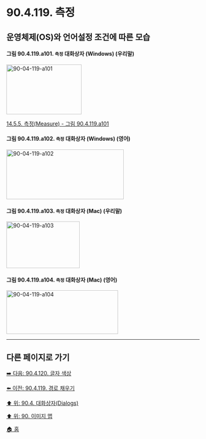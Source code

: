 # 90.4.119. 측정
## 운영체제(OS)와 언어설정 조건에 따른 모습

<a id="90-04-119-a101"></a>

#### 그림 90.4.119.a101. `측정` 대화상자 (Windows) (우리말)
<img width="196" height="130" alt="90-04-119-a101" src="https://github.com/wonder13662/gimp/assets/15767104/f746870d-9139-4b76-912f-3bba7ae5b887">

[14.5.5. 측정(Measure) - 그림 90.4.119.a101](./14-05-05-00-measure.md#90-04-119-a101)

<a id="90-04-119-a102"></a>

#### 그림 90.4.119.a102. `측정` 대화상자 (Windows) (영어)
<img width="306" height="130" alt="90-04-119-a102" src="https://github.com/wonder13662/gimp/assets/15767104/eeece4c8-2494-4e0b-b3f1-1809a36154fc">

<a id="90-04-119-a103"></a>

#### 그림 90.4.119.a103. `측정` 대화상자 (Mac) (우리말)
<img width="191" height="122" alt="90-04-119-a103" src="https://github.com/wonder13662/gimp/assets/15767104/bf360ea3-a588-4722-b76f-8f235e87dedf">

<a id="90-04-119-a104"></a>

#### 그림 90.4.119.a104. `측정` 대화상자 (Mac) (영어)
<img width="291" height="114" alt="90-04-119-a104" src="https://github.com/wonder13662/gimp/assets/15767104/83212280-b248-4f87-b300-809682279d35">


***

## 다른 페이지로 가기

[➡️ 다음: 90.4.120. 글자 색상](./90-04-120-text_color.md)

[⬅️ 이전: 90.4.119. 경로 채우기](./90-04-119-measure.md)

[⬆️ 위: 90.4. 대화상자(Dialogs)](./90-04-00-dialogs.md)

[⬆️ 위: 90. 이미지 맵](./90-00-image-map.md)

[🏠 홈](./00-home.md)
